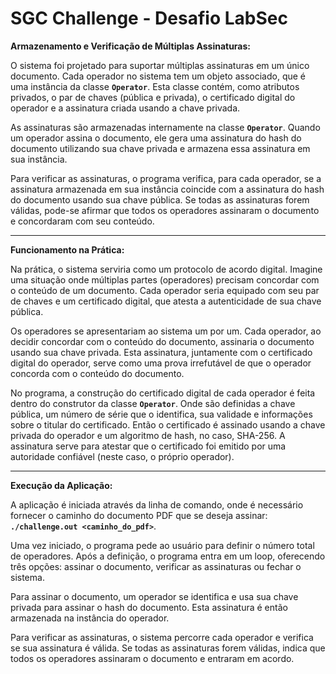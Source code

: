 # SGC Challenge - Desafio LabSec

**Armazenamento e Verificação de Múltiplas Assinaturas:**

O sistema foi projetado para suportar múltiplas assinaturas em um único documento. Cada operador no sistema tem um objeto associado, que é uma instância da classe **`Operator`**. Esta classe contém, como atributos privados, o par de chaves (pública e privada), o certificado digital do operador e a assinatura criada usando a chave privada.

As assinaturas são armazenadas internamente na classe **`Operator`**. Quando um operador assina o documento, ele gera uma assinatura do hash do documento utilizando sua chave privada e armazena essa assinatura em sua instância.

Para verificar as assinaturas, o programa verifica, para cada operador, se a assinatura armazenada em sua instância coincide com a assinatura do hash do documento usando sua chave pública. Se todas as assinaturas forem válidas, pode-se afirmar que todos os operadores assinaram o documento e concordaram com seu conteúdo.

---

**Funcionamento na Prática:**

Na prática, o sistema serviria como um protocolo de acordo digital. Imagine uma situação onde múltiplas partes (operadores) precisam concordar com o conteúdo de um documento. Cada operador seria equipado com seu par de chaves e um certificado digital, que atesta a autenticidade de sua chave pública.

Os operadores se apresentariam ao sistema um por um. Cada operador, ao decidir concordar com o conteúdo do documento, assinaria o documento usando sua chave privada. Esta assinatura, juntamente com o certificado digital do operador, serve como uma prova irrefutável de que o operador concorda com o conteúdo do documento.

No programa, a construção do certificado digital de cada operador é feita dentro do construtor da classe **`Operator`**. Onde são definidas a chave pública, um número de série que o identifica, sua validade e informações sobre o titular do certificado. Então o certificado é assinado usando a chave privada do operador e um algoritmo de hash, no caso, SHA-256. A assinatura serve para atestar que o certificado foi emitido por uma autoridade confiável (neste caso, o próprio operador).

---

**Execução da Aplicação:**

A aplicação é iniciada através da linha de comando, onde é necessário fornecer o caminho do documento PDF que se deseja assinar: **`./challenge.out <caminho_do_pdf>`**.

Uma vez iniciado, o programa pede ao usuário para definir o número total de operadores. Após a definição, o programa entra em um loop, oferecendo três opções: assinar o documento, verificar as assinaturas ou fechar o sistema.

Para assinar o documento, um operador se identifica e usa sua chave privada para assinar o hash do documento. Esta assinatura é então armazenada na instância do operador.

Para verificar as assinaturas, o sistema percorre cada operador e verifica se sua assinatura é válida. Se todas as assinaturas forem válidas, indica que todos os operadores assinaram o documento e entraram em acordo.